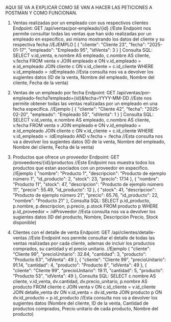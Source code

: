 AQUI SE VA A EXPLICAR COMO SE VAN A HACER LAS PETICIONES A POSTMAN Y COMO FUNCIONAN.

1. Ventas realizadas por un empleado con sus respectivos clientes
 Endpoint: GET /api/ventas/por-empleado/{id}
//Este Endpoint nos permite consultar todas las ventas que han sido realizadas por un empleado en especifico, asi mismo mostrando los datos del cliente y su respectiva fecha
 //EJEMPLO
 [
    {
        "cliente": "Cliente 23",
        "fecha": "2025-01-17",
        "empleado": "Empleado 95",
        "idVenta": 3
    }
]
 Consulta SQL:
 SELECT v.id_venta, e.nombre AS empleado, c.nombre AS cliente, v.fecha
 FROM venta v
 JOIN empleado e ON v.id_empleado = e.id_empleado
 JOIN cliente c ON v.id_cliente = c.id_cliente
 WHERE v.id_empleado = :idEmpleado
 //Esta consulta nos va a devolver los sugientes datos (ID de la venta, Nombre del empleado, Nombre del cliente,
Fecha de la venta)

 
 2. Ventas de un empleado por fecha
 Endpoint: GET /api/ventas/por-empleado-fecha?empleado={id}&fecha=YYYY-MM-DD
 //Este nos permite obtener todas las ventas realizadas por un empleado en una fecha especifica.
 //Ejemplo 
 [
    {
        "cliente": "Cliente 42",
        "fecha": "2025-02-20",
        "empleado": "Empleado 55",
        "idVenta": 1
    }
]
 Consulta SQL:
 SELECT v.id_venta, e.nombre AS empleado, c.nombre AS cliente, v.fecha
 FROM venta v
 JOIN empleado e ON v.id_empleado = e.id_empleado
 JOIN cliente c ON v.id_cliente = c.id_cliente
 WHERE v.id_empleado = :idEmpleado AND v.fecha = :fecha
 //Esta consulta nos va a devolver los sugientes datos (ID de la venta, Nombre del empleado, Nombre del cliente,
Fecha de la venta)
 
 3. Productos que ofrece un proveedor
 Endpoint: GET /proveedores/{id}/productos
 //Este Endpoint nos muestra todos los productos que estan asociados con un proveedor en especifico.
//Ejemplo
     {
        "nombre": "Producto 1",
        "descripcion": "Producto de ejemplo número 1",
        "id_producto": 2,
        "stock": 23,
        "precio": 17.14
    },
    {
        "nombre": "Producto 11",
        "stock": 47,
        "descripcion": "Producto de ejemplo número 11",
        "precio": 55.49,
        "id_producto": 12
    },
    {
        "stock": 41,
        "descripcion": "Producto de ejemplo número 21",
        "precio": 65.76,
        "id_producto": 22,
        "nombre": "Producto 21"
    },
 Consulta SQL:
 SELECT p.id_producto, p.nombre, p.descripcion, p.precio, p.stock
 FROM producto p
 WHERE p.id_proveedor = :idProveedor
 //Esta consulta nos va a devolver los sugientes datos (ID del producto, Nombre, Descripción
Precio, Stock disponible)
 
 4. Clientes con el detalle de venta
 Endpoint: GET /api/clientes/detalle-ventas
 //Este Endpoint nos permite consultar el detalle de todas las ventas realizadas por cada cliente,
ademas de incluir los productos comprados, su cantidad y el precio unitario.
//Ejemplo
 {
        "cliente": "Cliente 99",
        "precioUnitario": 32.84,
        "cantidad": 3,
        "producto": "Producto 63",
        "idVenta": 49
    },
    {
        "cliente": "Cliente 99",
        "precioUnitario": 91.14,
        "cantidad": 4,
        "producto": "Producto 8",
        "idVenta": 49
    },
    {
        "cliente": "Cliente 99",
        "precioUnitario": 19.11,
        "cantidad": 5,
        "producto": "Producto 53",
        "idVenta": 49
    },
 Consulta SQL:
 SELECT c.nombre AS cliente, v.id_venta, dv.cantidad, dv.precio_unitario, p.nombre AS producto
 FROM cliente c
JOIN venta v ON c.id_cliente = v.id_cliente
 JOIN detalle_venta dv ON v.id_venta = dv.id_venta
 JOIN producto p ON dv.id_producto = p.id_producto
//Esta consulta nos va a devolver los sugientes datos (Nombre del cliente, ID de la venta, Cantidad de productos comprados, 
Precio unitario de cada producto, Nombre del producto)
